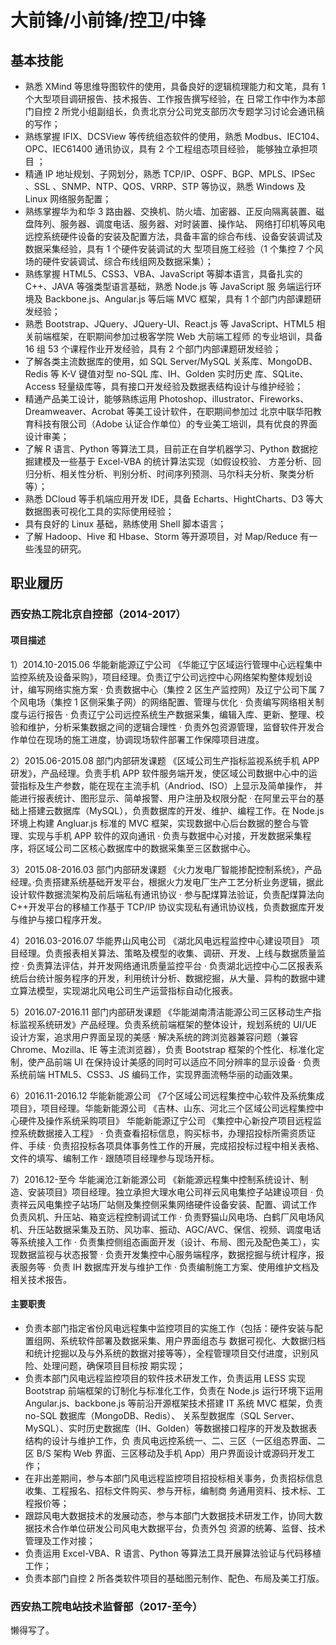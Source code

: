 # 大前锋/小前锋/控卫/中锋

##  <i class="fa fa-cogs" aria-hidden="true"></i> 基本技能

* 熟悉 XMind 等思维导图软件的使用，具备良好的逻辑梳理能力和文笔，具有 1 个大型项目调研报告、技术报告、工作报告撰写经验，在 日常工作中作为本部门自控 2 所党小组副组长，负责北京分公司党支部历次专题学习讨论会通讯稿的写作； 
* 熟练掌握 IFIX、DCSView 等传统组态软件的使用，熟悉 Modbus、IEC104、OPC、IEC61400 通讯协议，具有 2 个工程组态项目经验， 能够独立承担项目 ；
* 精通 IP 地址规划、子网划分，熟悉 TCP/IP、OSPF、BGP、MPLS、IPSec 、SSL 、SNMP、NTP、QOS、VRRP、STP 等协议，熟悉 Windows 及 Linux 网络服务配置；
* 熟练掌握华为和华 3 路由器、交换机、防火墙、加密器、正反向隔离装置、磁盘阵列、服务器、调度电话、服务器、对时装置、操作站、 网络打印机等风电远控系统硬件设备的安装及配置方法，具备丰富的综合布线、设备安装调试及数据采集经验，具有 1 个硬件安装调试的大 型项目施工经验（1 个集控 7 个风场的硬件安装调试、综合布线组网及数据采集）；
*  熟练掌握 HTML5、CSS3、VBA、JavaScript 等脚本语言，具备扎实的 C++、JAVA 等强类型语言基础，熟悉 Node.js 等 JavaScript 服 务端运行环境及 Backbone.js、Angular.js 等后端 MVC 框架，具有 1 个部门内部课题研发经验；
*  熟悉 Bootstrap、JQuery、JQuery-UI、React.js 等 JavaScript、HTML5 相关前端框架，在职期间参加过极客学院 Web 大前端工程师 的专业培训，具备 16 组 53 个课程作业开发经验，具有 2 个部门内部课题研发经验；
* 了解各类主流数据库的使用，如 SQL Server/MySQL 关系库、MongoDB、Redis 等 K-V 键值对型 no-SQL 库、IH、Golden 实时历史 库、SQLite、Access 轻量级库等，具有接口开发经验及数据表结构设计与维护经验；
*  精通产品美工设计，能够熟练运用 Photoshop、illustrator、Fireworks、Dreamweaver、Acrobat 等美工设计软件，在职期间参加过 北京中联华阳教育科技有限公司（Adobe 认证合作单位）的专业美工培训，具有优良的界面设计审美；
*  了解 R 语言、Python 等算法工具，目前正在自学机器学习、Python 数据挖掘建模及一些基于 Excel-VBA 的统计算法实现（如假设校验、 方差分析、回归分析、相关性分析、判别分析、时间序列预测、马尔科夫分析、聚类分析等）；
*  熟悉 DCloud 等手机端应用开发 IDE，具备 Echarts、HightCharts、D3 等大数据图表可视化工具的实际使用经验；
* 具有良好的 Linux 基础，熟练使用 Shell 脚本语言；
* 了解 Hadoop、Hive 和 Hbase、Storm 等开源项目，对 Map/Reduce 有一些浅显的研究。

##  <i class="fa fa-briefcase" aria-hidden="true"></i> 职业履历

### 西安热工院北京自控部（2014-2017）

#### 项目描述

1）2014.10-2015.06 华能新能源辽宁公司 《华能辽宁区域运行管理中心远程集中监控系统及设备采购》，项目经理。负责辽宁公司远控中心网络架构整体规划设计，编写网络实施方案 · 负责数据中心（集控 2 区生产监控网）及辽宁公司下属 7 个风电场（集控 1 区侧采集子网）的网络配置、管理与优化 · 负责编写网络相关制度与运行报告 · 负责辽宁公司远控系统生产数据采集，编辑入库、更新、整理、校验和维护，分析采集数据之间的逻辑合理性 · 负责外包资源管理，监督软件开发合作单位在现场的施工进度，协调现场软件部署工作保障项目进度。

2）2015.06-2015.08 部门内部研发课题 《区域公司生产指标监视系统手机 APP 研发》，产品经理。负责手机 APP 软件服务端开发，使区域公司数据中心中的运营指标及生产参数，能在现在主流手机（Andriod、ISO）上显示及简单操作， 并能进行报表统计、图形显示、简单报警、用户注册及权限分配 · 在阿里云平台的基础上搭建云数据库（MySQL），负责数据库的开发、维护、编程工作。在 Node.js 环境上构建 Angluar.js 标准的 MVC 框架，实现数据中心后台数据的整合与管理、实现与手机 APP 软件的双向通讯 · 负责与数据中心对接，开发数据采集程序，将区域公司二区核心数据库中的数据采集至三区数据中心。

3）2015.08-2016.03 部门内部研发课题 《火力发电厂智能掺配控制系统》，产品经理。·负责搭建系统基础开发平台，根据火力发电厂生产工艺分析业务逻辑，据此设计软件数据流架构及前后端私有通讯协议 · 参与配煤算法验证，负责配煤算法向 C++开发平台的移植工作基于 TCP/IP 协议实现私有通讯协议栈，负责数据库开发与维护与接口程序开发。

4）2016.03-2016.07 华能界山风电公司 《湖北风电远程监控中心建设项目》 项目经理。负责报表相关算法、策略及模型的收集、调研、开发、上线与数据质量监控 · 负责算法评估，并开发网络通讯质量监控平台 · 负责湖北远控中心二区报表系统后台统计服务程序的开发，利用统计分析、数据挖掘，从大量、异构的数据中建立算法模型，实现湖北风电公司生产运营指标自动化报表。

5）2016.07-2016.11 部门内部研发课题 《华能湖南清洁能源公司三区移动生产指标监视系统研发》产品经理。负责系统前端框架的整体设计，规划系统的 UI/UE 设计方案，追求用户界面呈现的美感 · 解决系统的跨浏览器兼容问题（兼容 Chrome、Mozilla、IE 等主流浏览器），负责 Bootstrap 框架的个性化、标准化定制，使产品前端 UI 在保持设计美感的同时可以适应不同分辨率的显示设备 · 负责系统前端 HTML5、CSS3、JS 编码工作，实现界面流畅华丽的动画效果。

6）2016.11-2016.12 华能新能源公司 《7个区域公司远程集控中心软件及系统集成项目》，项目经理。华能新能源公司 《吉林、山东、河北三个区域公司远程集控中心硬件及操作系统采购项目》 华能新能源辽宁公司 《集控中心新投产项目远程监控系统数据接入工程》 · 负责查看招标信息，购买标书，办理招投标所需资质证件、手续 · 负责招投标各项具体事务性工作的开展，完成招投标过程中相关表格、文件的填写、编制工作 · 跟随项目经理参与现场开标。

7）2016.12-至今 华能澜沧江新能源公司 《新能源远程集中控制系统设计、制造、安装项目》项目经理。独立承担大理水电公司祥云风电集控子站建设项目 · 负责祥云风电集控子站场厂站侧及集控侧采集网络硬件设备安装、配置、调试工作 负责风机、升压站、箱变远程控制调试工作 · 负责野猫山风电场、白鹤厂风电场风机、升压站数据采集及五防、风功率、振动、AGC/AVC、保信、视频、调度电话等系统接入工作 · 负责集控侧组态画面开发（设计、布局、图元及配色美工），实现数据监视与状态报警 · 负责开发集控中心服务端程序，数据挖掘与统计程序，报表服务等 · 负责 IH 数据库开发与维护工作 · 负责编制施工方案、使用维护文档及相关技术报告。

#### 主要职责

* 负责本部门指定省份风电远程集中监控项目的实施工作（包括：硬件安装与配置组网、系统软件部署及数据采集、用户界面组态与 数据可视化、大数据归档和统计挖掘以及与外系统的数据对接等等），全程管理项目交付进度，识别风险、处理问题，确保项目目标按 期实现；
* 负责本部门风电远程监控项目的软件技术研发工作，负责运用 LESS 实现 Bootstrap 前端框架的订制化与标准化工作，负责在 Node.js 运行环境下运用 Angular.js、backbone.js 等前沿开源框架技术搭建 IT 系统 MVC 框架，负责 no-SQL 数据库（MongoDB、Redis）、 关系型数据库（SQL Server、MySQL）、实时历史数据库（IH、Golden）等数据接口程序的开发及数据表结构的设计与维护工作，负 责风电远控系统一、二、三区（一区组态界面、二区 B/S 架构 Web 界面、三区移动及手机 App）用户界面设计或源码开发工作；
* 在非出差期间，参与本部门风电远程监控项目招投标相关事务，负责招标信息收集、工程报名、招标文件购买、参与开标，编制商 务通用资料、技术标、工程报价等；
* 跟踪风电大数据技术的发展动态，参与本部门大数据技术研发工作，协同大数据技术合作单位研发公司风电大数据平台，负责外包 资源的统筹、监督、技术管理及工作对接；
* 负责运用 Excel-VBA、R 语言、Python 等算法工具开展算法验证与代码移植工作；
* 负责本部门自控 2 所各类软件项目的基础图元制作、配色、布局及美工打版。

### 西安热工院电站技术监督部（2017-至今）

懒得写了。